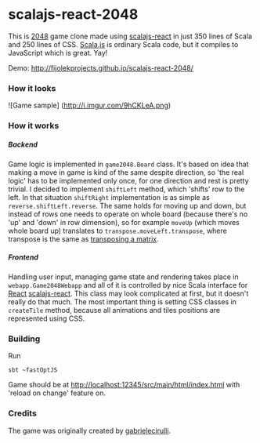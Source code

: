 # scalajs-react-2048
This is [2048](http://gabrielecirulli.github.io/2048/) game clone made using [scalajs-react](https://github.com/japgolly/scalajs-react) in just 350 lines of Scala and 250 lines of CSS. [Scala.js](http://www.scala-js.org/) is ordinary Scala code, but it compiles to JavaScript which is great. Yay! 

Demo: http://fijolekprojects.github.io/scalajs-react-2048/

### How it looks

![Game sample] (http://i.imgur.com/9hCKLeA.png)

### How it works
##### Backend
Game logic is implemented in `game2048.Board` class. It's based on idea that making a move in game is kind of the same despite direction, so 'the real logic' has to be implemented only once, for one direction and rest is pretty trivial. I decided to implement `shiftLeft` method, which 'shifts' row to the left. In that situation `shiftRight` implementation is as simple as `reverse.shiftLeft.reverse`. The same holds for moving up and down, but instead of rows one needs to operate on whole board (because there's no 'up' and 'down' in row dimension), so for example `moveUp` (which moves whole board up) translates to `transpose.moveLeft.transpose`, where transpose is the same as [transposing a matrix](https://en.wikipedia.org/wiki/Transpose).

##### Frontend
Handling user input, managing game state and rendering takes place in `webapp.Game2048Webapp` and all of it is controlled by nice Scala interface for [React](https://facebook.github.io/react/) [scalajs-react](https://github.com/japgolly/scalajs-react). This class may look complicated at first, but it doesn't really do that much. The most important thing is setting CSS classes in `createTile` method, because all animations and tiles positions are represented using CSS.

### Building
Run
```
sbt ~fastOptJS
```
Game should be at [http://localhost:12345/src/main/html/index.html](http://localhost:12345/src/main/html/index.html) with 'reload on change' feature on.

### Credits
The game was originally created by [gabrielecirulli](http://gabrielecirulli.github.io/2048/).
